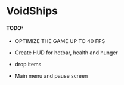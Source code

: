 # VoidShips

#### TODO:

* OPTIMIZE THE GAME UP TO 40 FPS

* Create HUD for hotbar, health and hunger
* drop items
* Main menu and pause screen

